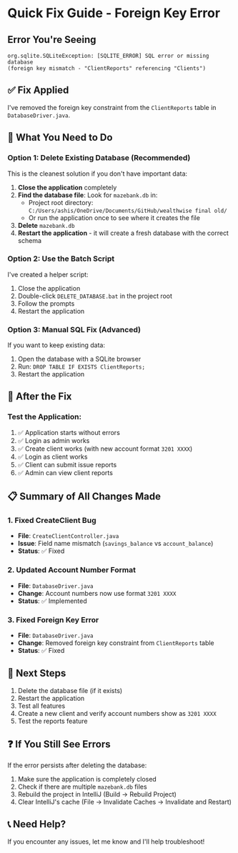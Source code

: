# Quick Fix Guide - Foreign Key Error

## Error You're Seeing
```
org.sqlite.SQLiteException: [SQLITE_ERROR] SQL error or missing database 
(foreign key mismatch - "ClientReports" referencing "Clients")
```

## ✅ Fix Applied
I've removed the foreign key constraint from the `ClientReports` table in `DatabaseDriver.java`.

## 🔧 What You Need to Do

### Option 1: Delete Existing Database (Recommended)
This is the cleanest solution if you don't have important data:

1. **Close the application** completely
2. **Find the database file**: Look for `mazebank.db` in:
   - Project root directory: `C:/Users/ashis/OneDrive/Documents/GitHub/wealthwise final old/`
   - Or run the application once to see where it creates the file
3. **Delete** `mazebank.db`
4. **Restart the application** - it will create a fresh database with the correct schema

### Option 2: Use the Batch Script
I've created a helper script:

1. Close the application
2. Double-click `DELETE_DATABASE.bat` in the project root
3. Follow the prompts
4. Restart the application

### Option 3: Manual SQL Fix (Advanced)
If you want to keep existing data:

1. Open the database with a SQLite browser
2. Run: `DROP TABLE IF EXISTS ClientReports;`
3. Restart the application

## 🧪 After the Fix

### Test the Application:
1. ✅ Application starts without errors
2. ✅ Login as admin works
3. ✅ Create client works (with new account format `3201 XXXX`)
4. ✅ Login as client works
5. ✅ Client can submit issue reports
6. ✅ Admin can view client reports

## 📋 Summary of All Changes Made

### 1. Fixed CreateClient Bug
- **File**: `CreateClientController.java`
- **Issue**: Field name mismatch (`savings_balance` vs `account_balance`)
- **Status**: ✅ Fixed

### 2. Updated Account Number Format
- **File**: `DatabaseDriver.java`
- **Change**: Account numbers now use format `3201 XXXX`
- **Status**: ✅ Implemented

### 3. Fixed Foreign Key Error
- **File**: `DatabaseDriver.java`
- **Change**: Removed foreign key constraint from `ClientReports` table
- **Status**: ✅ Fixed

## 🎯 Next Steps
1. Delete the database file (if it exists)
2. Restart the application
3. Test all features
4. Create a new client and verify account numbers show as `3201 XXXX`
5. Test the reports feature

## ❓ If You Still See Errors
If the error persists after deleting the database:
1. Make sure the application is completely closed
2. Check if there are multiple `mazebank.db` files
3. Rebuild the project in IntelliJ (Build → Rebuild Project)
4. Clear IntelliJ's cache (File → Invalidate Caches → Invalidate and Restart)

## 📞 Need Help?
If you encounter any issues, let me know and I'll help troubleshoot!